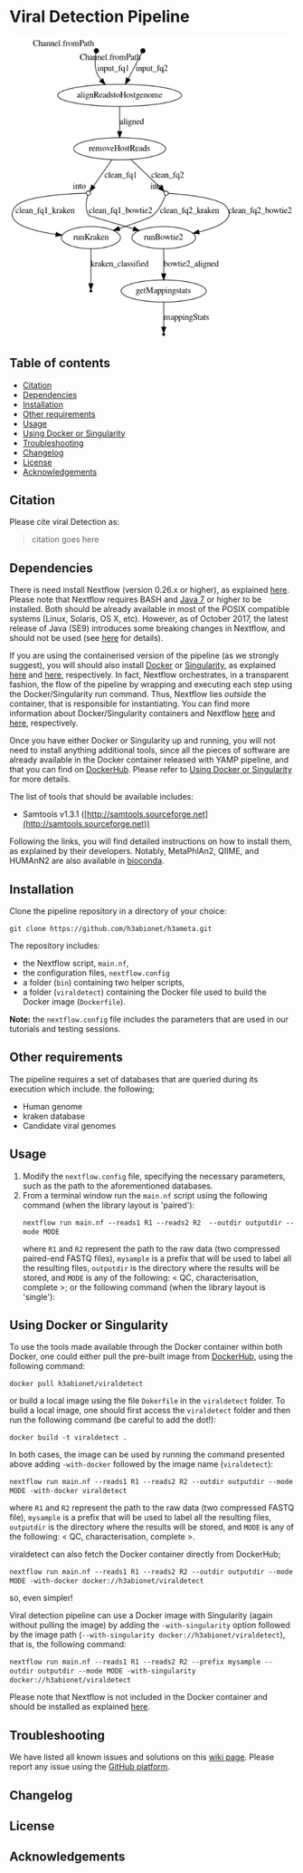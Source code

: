 
# Viral Detection Pipeline

![flowchart](https://github.com/AlfredUg/h3ameta/raw/master/viraldetect/flowchart.png)

## Table of contents

- [Citation](#Citation)
- [Dependencies](#dependencies)
- [Installation](#installation)
- [Other requirements](#other-requirements)
- [Usage](#usage)
- [Using Docker or Singularity](#using-docker-or-singularity)
- [Troubleshooting](#Troubleshooting)
- [Changelog](#changelog)
- [License](#license)
- [Acknowledgements](#acknowledgements)


## Citation

Please cite viral Detection as:

> citation goes here

## Dependencies

There is need install Nextflow  (version 0.26.x or higher), as explained [here](https://www.nextflow.io/docs/latest/getstarted.html). Please note that Nextflow requires BASH and [Java 7](http://www.oracle.com/technetwork/java/javase/downloads/index.html) or higher to be installed. Both should be already available in most of the POSIX compatible systems (Linux, Solaris, OS X, etc). However, as of October 2017, the latest release of Java (SE9) introduces some breaking changes in Nextflow, and should not be used (see [here](https://github.com/nextflow-io/nextflow/issues/462) for details). 

If you are using the containerised version of the pipeline (as we strongly suggest), you will should also install [Docker](https://www.docker.com) or [Singularity](http://singularity.lbl.gov/), as explained [here](https://docs.docker.com/engine/installation/) and [here](http://singularity.lbl.gov/docs-installation), respectively.
In fact, Nextflow orchestrates, in a transparent fashion, the flow of the pipeline by wrapping and executing each step using the Docker/Singularity run command. Thus, Nextflow lies *outside* the container, that is responsible for instantiating. 
You can find more information about Docker/Singularity containers and Nextflow [here](https://www.nextflow.io/docs/latest/docker.html) and [here](https://www.nextflow.io/docs/latest/singularity.html), respectively.

Once you have either Docker or Singularity up and running, you will not need to install anything additional tools, since all the pieces of software are already available in the Docker container released with YAMP pipeline, and that you can find on [DockerHub](https://hub.docker.com/r/alesssia/viraldetect/). Please refer to [Using Docker or Singularity](#using-docker-or-singularity) for more details. 

The list of tools that should be available includes:
- Samtools v1.3.1 ([http://samtools.sourceforge.net](http://samtools.sourceforge.net))

Following the links, you will find detailed instructions on how to install them, as explained by their developers. 
Notably, MetaPhlAn2, QIIME, and HUMAnN2 are also available in [bioconda](https://anaconda.org/bioconda/). 


## Installation

Clone the pipeline repository in a directory of your choice:

```
git clone https://github.com/h3abionet/h3ameta.git
```

The repository includes:

- the Nextflow script, `main.nf`, 
- the configuration files, `nextflow.config`
- a folder (`bin`) containing two helper scripts,
- a folder (`viraldetect`) containing the Docker file used to build the Docker image (`Dockerfile`). 

**Note:** the `nextflow.config` file includes the parameters that are used in our tutorials and testing sessions.


## Other requirements

The pipeline requires a set of databases that are queried during its execution which include. the following;

- Human genome
- kraken database
- Candidate viral genomes

## Usage

1. Modify the `nextflow.config` file, specifying the necessary parameters, such as the path to the aforementioned databases.
2. From a terminal window run the `main.nf` script using the following command (when the library layout is 'paired'):
	```
	nextflow run main.nf --reads1 R1 --reads2 R2  --outdir outputdir --mode MODE
	```
	where `R1` and `R2` represent the path to the raw data (two compressed paired-end FASTQ files), `mysample` is a prefix that will be used to label all the resulting files, `outputdir` is the directory where the results will be stored, and `MODE` is any of the following: < QC, characterisation, complete >; or  the following command (when the library layout is 'single'):
	

## Using Docker or Singularity

To use the tools made available through the Docker container within both Docker, one could either pull the pre-built image from [DockerHub](https://hub.docker.com/r/h3abionet/viraldetect/), using the following command:

```
docker pull h3abionet/viraldetect
```

or build a local image using the file `Dokerfile` in  the `viraldetect` folder. To build a local image, one should first access the `viraldetect` folder and then run the following command (be careful to add the dot!):

```
docker build -t viraldetect .
```

In both cases, the image can be used by running the command presented above adding `-with-docker` followed by the image name (`viraldetect`):

```
nextflow run main.nf --reads1 R1 --reads2 R2 --outdir outputdir --mode MODE -with-docker viraldetect
```

where `R1` and `R2` represent the path to the raw data (two compressed FASTQ file), `mysample` is a prefix that will be used to label all the resulting files, `outputdir` is the directory where the results will be stored, and `MODE` is any of the following: < QC, characterisation, complete >.

viraldetect can also fetch the Docker container directly from DockerHub;

```
nextflow run main.nf --reads1 R1 --reads2 R2 --outdir outputdir --mode MODE -with-docker docker://h3abionet/viraldetect
```

so, even simpler!

Viral detection pipeline can use a Docker image with Singularity (again without pulling the image) by adding the `-with-singularity` option followed by the image path (`--with-singularity docker://h3abionet/viraldetect`), that is, the following command:

```
nextflow run main.nf --reads1 R1 --reads2 R2 --prefix mysample --outdir outputdir --mode MODE -with-singularity docker://h3abionet/viraldetect
```


Please note that Nextflow is not included in the Docker container and should be installed as explained [here](https://www.nextflow.io/docs/latest/getstarted.html).

## Troubleshooting

We have listed all known issues and solutions on this [wiki page](https://github.com/h3abionet/h3ameta/wiki/Troubleshooting). Please report any issue using the [GitHub platform](https://github.com/h3abionet/h3ameta/issues).


## Changelog

## License


## Acknowledgements

